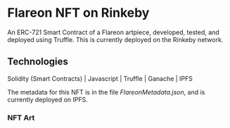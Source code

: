 # Flareon NFT on Rinkeby

An ERC-721 Smart Contract of a Flareon artpiece, developed, tested, and deployed using Truffle. This is currently deployed on the Rinkeby network.

## Technologies
Solidity (Smart Contracts) | Javascript | Truffle | Ganache | IPFS

The metadata for this NFT is in the file <i>FlareonMetadata.json</i>, and is currently deployed on IPFS.

### NFT Art

